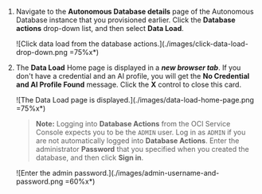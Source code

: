 <!--
    {
        "name":"Go to Data Load Utility Database Action",
        "description":"Navigate to data loader. AUTHORS: For expediency, this task uses the ADMIN user/password to open Database Actions. In your workshop, you might want to substitute a different user/password to open Database Actions.",
        "author":"Lauran K. Serhal, Consulting User Assistance Developer",
        "lastUpdated":"Lauran K. Serhal, July 2025"
    }
-->

1. Navigate to the **Autonomous Database details** page of the Autonomous Database instance that you provisioned earlier. Click the **Database actions** drop-down list, and then select **Data Load**.

    ![Click data load from the database actions.](./images/click-data-load-drop-down.png =75%x*)

2. The **Data Load** Home page is displayed in a _**new browser tab**_. If you don't have a credential and an AI profile, you will get the **No Credential and AI Profile Found** message. Click the **X** control to close this card. 

    ![The Data Load page is displayed.](./images/data-load-home-page.png =75%x*)

    >**Note:** Logging into **Database Actions** from the OCI Service Console expects you to be the `ADMIN` user. Log in as `ADMIN` if you are not automatically logged into **Database Actions**. Enter the administrator **Password** that you specified when you created the database, and then click **Sign in**.

    ![Enter the admin password.](./images/admin-username-and-password.png =60%x*)
